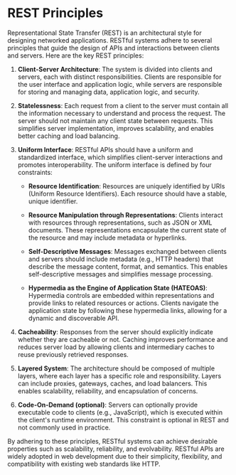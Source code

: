 # REST Principles

Representational State Transfer (REST) is an architectural style for designing networked applications. RESTful systems adhere to several principles that guide the design of APIs and interactions between clients and servers. Here are the key REST principles:

1. **Client-Server Architecture**: The system is divided into clients and servers, each with distinct responsibilities. Clients are responsible for the user interface and application logic, while servers are responsible for storing and managing data, application logic, and security.

2. **Statelessness**: Each request from a client to the server must contain all the information necessary to understand and process the request. The server should not maintain any client state between requests. This simplifies server implementation, improves scalability, and enables better caching and load balancing.

3. **Uniform Interface**: RESTful APIs should have a uniform and standardized interface, which simplifies client-server interactions and promotes interoperability. The uniform interface is defined by four constraints:

   - **Resource Identification**: Resources are uniquely identified by URIs (Uniform Resource Identifiers). Each resource should have a stable, unique identifier.

   - **Resource Manipulation through Representations**: Clients interact with resources through representations, such as JSON or XML documents. These representations encapsulate the current state of the resource and may include metadata or hyperlinks.

   - **Self-Descriptive Messages**: Messages exchanged between clients and servers should include metadata (e.g., HTTP headers) that describe the message content, format, and semantics. This enables self-descriptive messages and simplifies message processing.

   - **Hypermedia as the Engine of Application State (HATEOAS)**: Hypermedia controls are embedded within representations and provide links to related resources or actions. Clients navigate the application state by following these hypermedia links, allowing for a dynamic and discoverable API.

4. **Cacheability**: Responses from the server should explicitly indicate whether they are cacheable or not. Caching improves performance and reduces server load by allowing clients and intermediary caches to reuse previously retrieved responses.

5. **Layered System**: The architecture should be composed of multiple layers, where each layer has a specific role and responsibility. Layers can include proxies, gateways, caches, and load balancers. This enables scalability, reliability, and encapsulation of concerns.

6. **Code-On-Demand (optional)**: Servers can optionally provide executable code to clients (e.g., JavaScript), which is executed within the client's runtime environment. This constraint is optional in REST and not commonly used in practice.

By adhering to these principles, RESTful systems can achieve desirable properties such as scalability, reliability, and evolvability. RESTful APIs are widely adopted in web development due to their simplicity, flexibility, and compatibility with existing web standards like HTTP.
